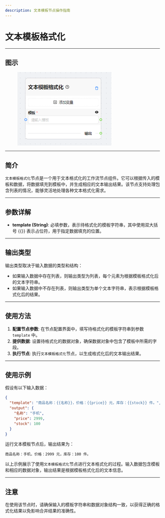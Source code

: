 ```yaml
---
description: 文本模板节点操作指南
---
```


# 文本模板格式化

***

## **图示**

<figure><img src="../../.gitbook/assets/image (3).png" alt=""><figcaption></figcaption></figure>

***

## **简介**

`文本模板格式化`节点是一个用于文本格式化的工作流节点组件。它可以根据传入的模板和数据，将数据填充到模板中，并生成相应的文本输出结果。该节点支持处理包含列表的情况，能够灵活地处理各种文本格式化需求。

***

## **参数详解**

* **template (String)**: 必填参数，表示待格式化的模板字符串，其中使用双大括号 \{{\}} 表示占位符，用于指定数据填充的位置。

***

## **输出类型**

输出类型取决于输入数据的类型和结构：

* 如果输入数据中存在列表，则输出类型为列表，每个元素为根据模板格式化后的文本字符串。
* 如果输入数据中不存在列表，则输出类型为单个文本字符串，表示根据模板格式化后的结果。

***

## **使用方法**

1. **配置节点参数**: 在节点配置界面中，填写待格式化的模板字符串到参数 `template` 中。
2. **提供数据**: 设置待格式化的数据对象，确保数据对象中包含了模板中所需的字段。
3. **执行节点**: 执行`文本模板格式化`节点，以生成格式化后的文本输出结果。

***

## **使用示例**

假设有以下输入数据：

```json
{
  "template": "商品名称：{{名称}}，价格：{{price}} 元，库存：{{stock}} 件。",
  "output": {
    "名称": "手机",
    "price": 2999,
    "stock": 100
  }
}
```

运行文本模板节点后，输出结果为：

```
商品名称：手机，价格：2999 元，库存：100 件。
```

以上示例展示了使用`文本模板格式化`节点进行文本格式化的过程。输入数据包含模板和相应的数据对象，输出结果是根据模板格式化后的文本信息。

***

## 注意

在使用该节点时，请确保输入的模板字符串和数据对象结构一致，以获得正确的格式化结果以免影响合并结果的准确性。
